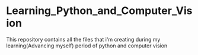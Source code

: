 # Learning_Python_and_Computer_Vision
This repository contains all the files that i'm creating during my learning(Advancing myself) period of python and computer vision
